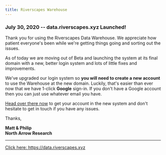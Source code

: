 ```yaml
---
title: Riverscapes Warehouse
---
```


### July 30, 2020 -- data.riverscapes.xyz Launched!

Thank you for using the Riverscapes Data Warehouse. We appreciate how patient everyone's been while we're getting things going and sorting out the issues.

As of today we are moving out of Beta and launching the system at its final domain with a new, better login system and lots of little fixes and improvements.

We've upgraded our login system so **you will need to create a new account** to use the Warehouse at the new domain. Luckily, that's easier than ever now that we have 1-click **Google** sign-in. If you don't have a Google account then you can just use whatever email you have.

[Head over there now](https://data.riverscapes.xyz) to get your account in the new system and don't hesitate to get in touch if you have any issues.

Thanks,

<div><strong>Matt & Philip</strong></div>
<div><strong>North Arrow Research</strong></div>

---------------------------

<a href="https://data.riverscapes.xyz" class="button large expanded secondary"><i class="fa fa-flag"></i>  Click here: https://data.riverscapes.xyz</a>